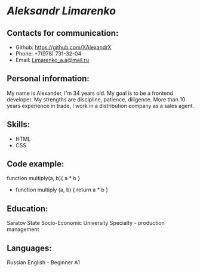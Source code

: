# ***Aleksandr Limarenko***


## Contacts for communication:
* Github: https://github.com/XAlexandrX
* Phone: +7(978) 731-32-04
* Email: Limarenko_a.a@mail.ru 

## Personal information:
My name is Alexander, I'm 34 years old. My goal is to be a frontend developer.
My strengths are discipline, patience, diligence.
More than 10 years experience in trade, I work in a distribution company as a sales agent.


## Skills:
* HTML
* CSS


## Code example:
function multiply(a, b){
  a * b
}

- function multiply (a, b) {
return a * b
} 


## Education:
Saratov State Socio-Economic University
Specialty - production management


## Languages:
Russian
English - Beginner A1